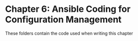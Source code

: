 # Chapter 6: Ansible Coding for Configuration Management 
These folders contain the code used when writing this chapter
